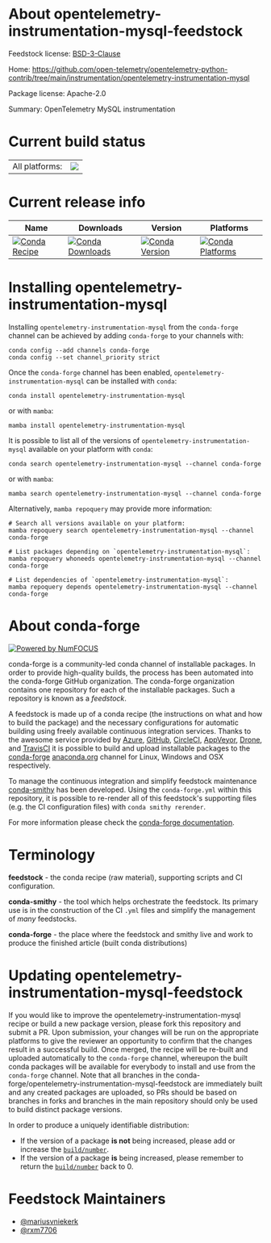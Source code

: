 About opentelemetry-instrumentation-mysql-feedstock
===================================================

Feedstock license: [BSD-3-Clause](https://github.com/conda-forge/opentelemetry-instrumentation-mysql-feedstock/blob/main/LICENSE.txt)

Home: https://github.com/open-telemetry/opentelemetry-python-contrib/tree/main/instrumentation/opentelemetry-instrumentation-mysql

Package license: Apache-2.0

Summary: OpenTelemetry MySQL instrumentation

Current build status
====================


<table><tr><td>All platforms:</td>
    <td>
      <a href="https://dev.azure.com/conda-forge/feedstock-builds/_build/latest?definitionId=13890&branchName=main">
        <img src="https://dev.azure.com/conda-forge/feedstock-builds/_apis/build/status/opentelemetry-instrumentation-mysql-feedstock?branchName=main">
      </a>
    </td>
  </tr>
</table>

Current release info
====================

| Name | Downloads | Version | Platforms |
| --- | --- | --- | --- |
| [![Conda Recipe](https://img.shields.io/badge/recipe-opentelemetry--instrumentation--mysql-green.svg)](https://anaconda.org/conda-forge/opentelemetry-instrumentation-mysql) | [![Conda Downloads](https://img.shields.io/conda/dn/conda-forge/opentelemetry-instrumentation-mysql.svg)](https://anaconda.org/conda-forge/opentelemetry-instrumentation-mysql) | [![Conda Version](https://img.shields.io/conda/vn/conda-forge/opentelemetry-instrumentation-mysql.svg)](https://anaconda.org/conda-forge/opentelemetry-instrumentation-mysql) | [![Conda Platforms](https://img.shields.io/conda/pn/conda-forge/opentelemetry-instrumentation-mysql.svg)](https://anaconda.org/conda-forge/opentelemetry-instrumentation-mysql) |

Installing opentelemetry-instrumentation-mysql
==============================================

Installing `opentelemetry-instrumentation-mysql` from the `conda-forge` channel can be achieved by adding `conda-forge` to your channels with:

```
conda config --add channels conda-forge
conda config --set channel_priority strict
```

Once the `conda-forge` channel has been enabled, `opentelemetry-instrumentation-mysql` can be installed with `conda`:

```
conda install opentelemetry-instrumentation-mysql
```

or with `mamba`:

```
mamba install opentelemetry-instrumentation-mysql
```

It is possible to list all of the versions of `opentelemetry-instrumentation-mysql` available on your platform with `conda`:

```
conda search opentelemetry-instrumentation-mysql --channel conda-forge
```

or with `mamba`:

```
mamba search opentelemetry-instrumentation-mysql --channel conda-forge
```

Alternatively, `mamba repoquery` may provide more information:

```
# Search all versions available on your platform:
mamba repoquery search opentelemetry-instrumentation-mysql --channel conda-forge

# List packages depending on `opentelemetry-instrumentation-mysql`:
mamba repoquery whoneeds opentelemetry-instrumentation-mysql --channel conda-forge

# List dependencies of `opentelemetry-instrumentation-mysql`:
mamba repoquery depends opentelemetry-instrumentation-mysql --channel conda-forge
```


About conda-forge
=================

[![Powered by
NumFOCUS](https://img.shields.io/badge/powered%20by-NumFOCUS-orange.svg?style=flat&colorA=E1523D&colorB=007D8A)](https://numfocus.org)

conda-forge is a community-led conda channel of installable packages.
In order to provide high-quality builds, the process has been automated into the
conda-forge GitHub organization. The conda-forge organization contains one repository
for each of the installable packages. Such a repository is known as a *feedstock*.

A feedstock is made up of a conda recipe (the instructions on what and how to build
the package) and the necessary configurations for automatic building using freely
available continuous integration services. Thanks to the awesome service provided by
[Azure](https://azure.microsoft.com/en-us/services/devops/), [GitHub](https://github.com/),
[CircleCI](https://circleci.com/), [AppVeyor](https://www.appveyor.com/),
[Drone](https://cloud.drone.io/welcome), and [TravisCI](https://travis-ci.com/)
it is possible to build and upload installable packages to the
[conda-forge](https://anaconda.org/conda-forge) [anaconda.org](https://anaconda.org/)
channel for Linux, Windows and OSX respectively.

To manage the continuous integration and simplify feedstock maintenance
[conda-smithy](https://github.com/conda-forge/conda-smithy) has been developed.
Using the ``conda-forge.yml`` within this repository, it is possible to re-render all of
this feedstock's supporting files (e.g. the CI configuration files) with ``conda smithy rerender``.

For more information please check the [conda-forge documentation](https://conda-forge.org/docs/).

Terminology
===========

**feedstock** - the conda recipe (raw material), supporting scripts and CI configuration.

**conda-smithy** - the tool which helps orchestrate the feedstock.
                   Its primary use is in the construction of the CI ``.yml`` files
                   and simplify the management of *many* feedstocks.

**conda-forge** - the place where the feedstock and smithy live and work to
                  produce the finished article (built conda distributions)


Updating opentelemetry-instrumentation-mysql-feedstock
======================================================

If you would like to improve the opentelemetry-instrumentation-mysql recipe or build a new
package version, please fork this repository and submit a PR. Upon submission,
your changes will be run on the appropriate platforms to give the reviewer an
opportunity to confirm that the changes result in a successful build. Once
merged, the recipe will be re-built and uploaded automatically to the
`conda-forge` channel, whereupon the built conda packages will be available for
everybody to install and use from the `conda-forge` channel.
Note that all branches in the conda-forge/opentelemetry-instrumentation-mysql-feedstock are
immediately built and any created packages are uploaded, so PRs should be based
on branches in forks and branches in the main repository should only be used to
build distinct package versions.

In order to produce a uniquely identifiable distribution:
 * If the version of a package **is not** being increased, please add or increase
   the [``build/number``](https://docs.conda.io/projects/conda-build/en/latest/resources/define-metadata.html#build-number-and-string).
 * If the version of a package **is** being increased, please remember to return
   the [``build/number``](https://docs.conda.io/projects/conda-build/en/latest/resources/define-metadata.html#build-number-and-string)
   back to 0.

Feedstock Maintainers
=====================

* [@mariusvniekerk](https://github.com/mariusvniekerk/)
* [@rxm7706](https://github.com/rxm7706/)

